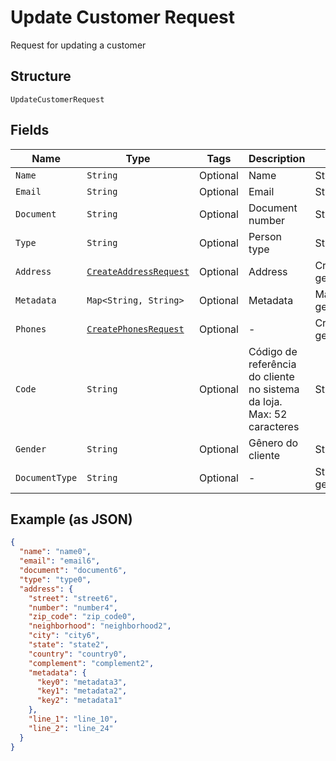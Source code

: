 
# Update Customer Request

Request for updating a customer

## Structure

`UpdateCustomerRequest`

## Fields

| Name | Type | Tags | Description | Getter | Setter |
|  --- | --- | --- | --- | --- | --- |
| `Name` | `String` | Optional | Name | String getName() | setName(String name) |
| `Email` | `String` | Optional | Email | String getEmail() | setEmail(String email) |
| `Document` | `String` | Optional | Document number | String getDocument() | setDocument(String document) |
| `Type` | `String` | Optional | Person type | String getType() | setType(String type) |
| `Address` | [`CreateAddressRequest`](../../doc/models/create-address-request.md) | Optional | Address | CreateAddressRequest getAddress() | setAddress(CreateAddressRequest address) |
| `Metadata` | `Map<String, String>` | Optional | Metadata | Map<String, String> getMetadata() | setMetadata(Map<String, String> metadata) |
| `Phones` | [`CreatePhonesRequest`](../../doc/models/create-phones-request.md) | Optional | - | CreatePhonesRequest getPhones() | setPhones(CreatePhonesRequest phones) |
| `Code` | `String` | Optional | Código de referência do cliente no sistema da loja. Max: 52 caracteres | String getCode() | setCode(String code) |
| `Gender` | `String` | Optional | Gênero do cliente | String getGender() | setGender(String gender) |
| `DocumentType` | `String` | Optional | - | String getDocumentType() | setDocumentType(String documentType) |

## Example (as JSON)

```json
{
  "name": "name0",
  "email": "email6",
  "document": "document6",
  "type": "type0",
  "address": {
    "street": "street6",
    "number": "number4",
    "zip_code": "zip_code0",
    "neighborhood": "neighborhood2",
    "city": "city6",
    "state": "state2",
    "country": "country0",
    "complement": "complement2",
    "metadata": {
      "key0": "metadata3",
      "key1": "metadata2",
      "key2": "metadata1"
    },
    "line_1": "line_10",
    "line_2": "line_24"
  }
}
```

